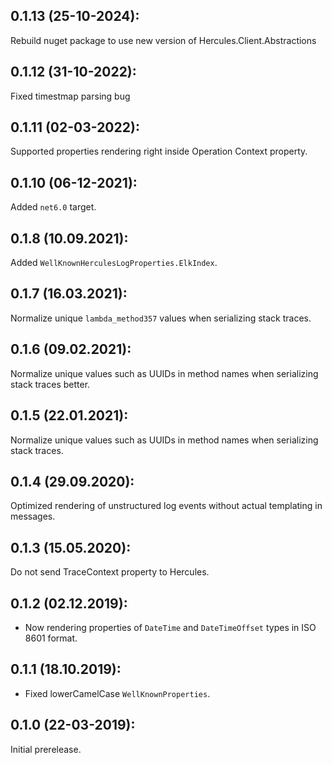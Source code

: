 ## 0.1.13 (25-10-2024):

Rebuild nuget package to use new version of Hercules.Client.Abstractions

## 0.1.12 (31-10-2022):

Fixed timestmap parsing bug

## 0.1.11 (02-03-2022):

Supported properties rendering right inside Operation Context property.

## 0.1.10 (06-12-2021):

Added `net6.0` target.

## 0.1.8 (10.09.2021):

Added `WellKnownHerculesLogProperties.ElkIndex`.

## 0.1.7 (16.03.2021):

Normalize unique `lambda_method357` values when serializing stack traces.

## 0.1.6 (09.02.2021):

Normalize unique values such as UUIDs in method names when serializing stack traces better.

## 0.1.5 (22.01.2021):

Normalize unique values such as UUIDs in method names when serializing stack traces.

## 0.1.4 (29.09.2020):

Optimized rendering of unstructured log events without actual templating in messages.

## 0.1.3 (15.05.2020):

Do not send TraceContext property to Hercules.

## 0.1.2 (02.12.2019):

* Now rendering properties of `DateTime` and `DateTimeOffset` types in ISO 8601 format.

## 0.1.1 (18.10.2019):

* Fixed lowerCamelCase `WellKnownProperties`.

## 0.1.0 (22-03-2019): 

Initial prerelease.
